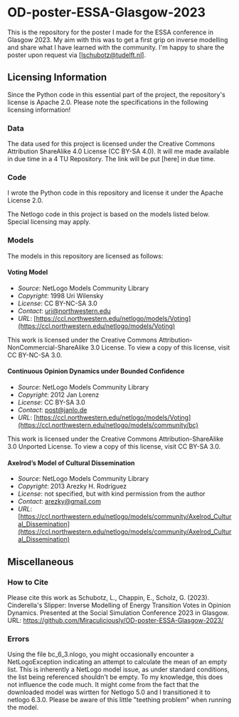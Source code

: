 # OD-poster-ESSA-Glasgow-2023

This is the repository for the poster I made for the ESSA conference in Glasgow 2023. My aim with this was to get a first grip on inverse modelling and share what I have learned with the community. I'm happy to share the poster upon request via [lschubotz@tudelft.nl].

## Licensing Information

Since the Python code in this essential part of the project, the repository's license is Apache 2.0. Please note the specifications in the following licensing information!

### Data
The data used for this project is licensed under the Creative Commons Attribution ShareAlike 4.0 License (CC BY-SA 4.0). It will me made available in due time in a 4 TU Repository. The link will be put [here] in due time.

### Code
I wrote the Python code in this repository and license it under the Apache License 2.0.

The Netlogo code in this project is based on the models listed below. Special licensing may apply.

### Models
The models in this repository are licensed as follows:

#### Voting Model
- *Source*: NetLogo Models Community Library
- *Copyright*: 1998 Uri Wilensky
- *License*: CC BY-NC-SA 3.0
- *Contact*: uri@northwestern.edu
- *URL*: [https://ccl.northwestern.edu/netlogo/models/Voting](https://ccl.northwestern.edu/netlogo/models/Voting)

This work is licensed under the Creative Commons Attribution-NonCommercial-ShareAlike 3.0 License. To view a copy of this license, visit CC BY-NC-SA 3.0.

#### Continuous Opinion Dynamics under Bounded Confidence
- *Source*: NetLogo Models Community Library
- *Copyright*: 2012 Jan Lorenz
- *License*: CC BY-SA 3.0
- *Contact*: post@janlo.de
- *URL*: [https://ccl.northwestern.edu/netlogo/models/Voting](https://ccl.northwestern.edu/netlogo/models/community/bc)

This work is licensed under the Creative Commons Attribution-ShareAlike 3.0 Unported License. To view a copy of this license, visit CC BY-SA 3.0.

#### Axelrod’s Model of Cultural Dissemination
- *Source*: NetLogo Models Community Library
- *Copyright*: 2013 Arezky H. Rodríguez
- *License*: not specified, but with kind permission from the author
- *Contact*: arezky@gmail.com
- *URL*: [https://ccl.northwestern.edu/netlogo/models/community/Axelrod_Cultural_Dissemination](https://ccl.northwestern.edu/netlogo/models/community/Axelrod_Cultural_Dissemination)

## Miscellaneous

### How to Cite

Please cite this work as
Schubotz, L.,  Chappin, E., Scholz, G. (2023). Cinderella's Slipper: Inverse Modelling of Energy Transition Votes in Opinion Dynamics. Presented at the Social Simulation Conference 2023 in Glasgow. URL: https://github.com/Miraculiciously/OD-poster-ESSA-Glasgow-2023/

### Errors

Using the file bc_6_3.nlogo, you might occasionally encounter a NetLogoException indicating an attempt to calculate the mean of an empty list. This is inherently a NetLogo model issue, as under standard conditions, the list being referenced shouldn't be empty. To my knowledge, this does not influence the code much. It might come from the fact that the downloaded model was wirtten for Netlogo 5.0 and I transitioned it to netlogo 6.3.0. Please be aware of this little "teething problem" when running the model.
